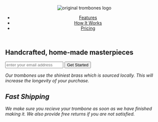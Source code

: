 <!DOCTYPE html>
<html>
  <head>
    <title>Product Landing Page</title>
    <meta charset="utf-8">
    <link rel="stylesheet" href="styles.css">
    <link
      rel="stylesheet"
      href="https://use.fontawesome.com/releases/v5.8.1/css/all.css"
      integrity="sha384-50oBUHEmvpQ+1lW4y57PTFmhCaXp0ML5d60M1M7uH2+nqUivzIebhndOJK28anvf"
      crossorigin="anonymous"
    />      
  </head>
  <body>
    <div id="page-wrapper">
      <header id="header">
        <div class="logo">
          <img id="header-img" src="https://cdn.freecodecamp.org/testable-projects-fcc/images/product-landing-page-logo.png" alt="original trombones logo">
        </div>
        <nav id="nav-bar">
          <ul>
            <li><a class="nav-link" href="#features">Features</a></li>
            <li><a class="nav-link" href="#how-it-works">How It Works</a></li>
            <li><a class="nav-link" href="#pricing">Pricing</a></li>
          </ul>
        </nav>
      </header>
      <!-- Inicio del segundo DIV -->
      <div class="container"></div> 
      <section id="hero">
        <h2>Handcrafted, home-made masterpieces</h2>
        <form id="form" action="https://www.freecodecamp.com/email-submit">
          <input name="email" id="email" type="email" placeholder="enter your email address" required>
          <input id="submit" type="submit" value="Get Started" class="btn">
        </form>
      </section>
      <!-- Inicio del primer DIV -->
      <div class="container">
        <section id="features">
          <div class="grid">
            <div class="icon"><i class="fa fa-3x fa-fire"</i></div>
            <div class="desc">
              <p>
                Our trombones use the shiniest brass which is sourced locally.
                This will increase the longevity of your purchase.
              </p>
            </div>
          </div>
          <div class="grid">
            <div class="icon"><i class="fa fa-3x fa-truck"></i></div>
            <div class="desc">
              <h2>Fast Shipping</h2>
              <p>
                We make sure you recieve your trombone as soon as we have
                finished making it. We also provide free returns if you are not
                satisfied.
              </p>
            </div>
          </div>
        </section>
      </div>
    </div>
      <!-- Aquí quedé en la última línea de código  -->
  </body>
</html>
